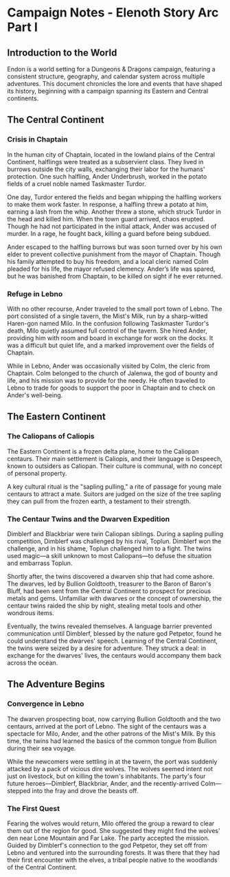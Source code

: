# **Campaign Notes \- Elenoth Story Arc Part I**

## **Introduction to the World**

Endon is a world setting for a Dungeons & Dragons campaign, featuring a consistent structure, geography, and calendar system across multiple adventures. This document chronicles the lore and events that have shaped its history, beginning with a campaign spanning its Eastern and Central continents.

## **The Central Continent**

### **Crisis in Chaptain**

In the human city of Chaptain, located in the lowland plains of the Central Continent, halflings were treated as a subservient class. They lived in burrows outside the city walls, exchanging their labor for the humans' protection. One such halfling, Ander Underbrush, worked in the potato fields of a cruel noble named Taskmaster Turdor.

One day, Turdor entered the fields and began whipping the halfling workers to make them work faster. In response, a halfling threw a potato at him, earning a lash from the whip. Another threw a stone, which struck Turdor in the head and killed him. When the town guard arrived, chaos erupted. Though he had not participated in the initial attack, Ander was accused of murder. In a rage, he fought back, killing a guard before being subdued.

Ander escaped to the halfling burrows but was soon turned over by his own elder to prevent collective punishment from the mayor of Chaptain. Though his family attempted to buy his freedom, and a local cleric named Colm pleaded for his life, the mayor refused clemency. Ander’s life was spared, but he was banished from Chaptain, to be killed on sight if he ever returned.

### **Refuge in Lebno**

With no other recourse, Ander traveled to the small port town of Lebno. The port consisted of a single tavern, the Mist's Milk, run by a sharp-witted Haren-gon named Milo. In the confusion following Taskmaster Turdor's death, Milo quietly assumed full control of the tavern. She hired Ander, providing him with room and board in exchange for work on the docks. It was a difficult but quiet life, and a marked improvement over the fields of Chaptain.

While in Lebno, Ander was occasionally visited by Colm, the cleric from Chaptain. Colm belonged to the church of Jalenwa, the god of bounty and life, and his mission was to provide for the needy. He often traveled to Lebno to trade for goods to support the poor in Chaptain and to check on Ander's well-being.

## **The Eastern Continent**

### **The Caliopans of Caliopis**

The Eastern Continent is a frozen delta plane, home to the Caliopan centaurs. Their main settlement is Caliopis, and their language is Despeech, known to outsiders as Caliopan. Their culture is communal, with no concept of personal property.

A key cultural ritual is the "sapling pulling," a rite of passage for young male centaurs to attract a mate. Suitors are judged on the size of the tree sapling they can pull from the frozen earth, a testament to their strength.

### **The Centaur Twins and the Dwarven Expedition**

Dimblerf and Blackbriar were twin Caliopan siblings. During a sapling pulling competition, Dimblerf was challenged by his rival, Toplun. Dimblerf won the challenge, and in his shame, Toplun challenged him to a fight. The twins used magic—a skill unknown to most Caliopans—to defuse the situation and embarrass Toplun.

Shortly after, the twins discovered a dwarven ship that had come ashore. The dwarves, led by Bullion Goldtooth, treasurer to the Baron of Baron's Bluff, had been sent from the Central Continent to prospect for precious metals and gems. Unfamiliar with dwarves or the concept of ownership, the centaur twins raided the ship by night, stealing metal tools and other wondrous items.

Eventually, the twins revealed themselves. A language barrier prevented communication until Dimblerf, blessed by the nature god Petpetor, found he could understand the dwarves' speech. Learning of the Central Continent, the twins were seized by a desire for adventure. They struck a deal: in exchange for the dwarves' lives, the centaurs would accompany them back across the ocean.

## **The Adventure Begins**

### **Convergence in Lebno**

The dwarven prospecting boat, now carrying Bullion Goldtooth and the two centaurs, arrived at the port of Lebno. The sight of the centaurs was a spectacle for Milo, Ander, and the other patrons of the Mist's Milk. By this time, the twins had learned the basics of the common tongue from Bullion during their sea voyage.

While the newcomers were settling in at the tavern, the port was suddenly attacked by a pack of vicious dire wolves. The wolves seemed intent not just on livestock, but on killing the town's inhabitants. The party's four future heroes—Dimblerf, Blackbriar, Ander, and the recently-arrived Colm—stepped into the fray and drove the beasts off.

### **The First Quest**

Fearing the wolves would return, Milo offered the group a reward to clear them out of the region for good. She suggested they might find the wolves' den near Lone Mountain and Far Lake. The party accepted the mission. Guided by Dimblerf's connection to the god Petpetor, they set off from Lebno and ventured into the surrounding forests. It was there that they had their first encounter with the elves, a tribal people native to the woodlands of the Central Continent.